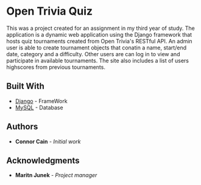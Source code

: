 # Open Trivia Quiz

This was a project created for an assignment in my third year of study. The application is a dynamic web application using the Django framework that hosts quiz tournaments created from Open Trivia's RESTful API. An admin user is able to create tournament objects that conatin a name, start/end date, category and a difficulty. Other users are can log in to view and participate in available tournaments. The site also includes a list of users highscores from previous tournaments.

## Built With

* [Django](https://www.djangoproject.com/) - FrameWork
* [MySQL](https://www.mysql.com/) - Database

## Authors

* **Connor Cain** - *Initial work* 

## Acknowledgments

* **Maritn Junek** - *Project manager* 
